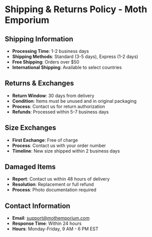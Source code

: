 # Shipping & Returns Policy - Moth Emporium

## Shipping Information
- **Processing Time**: 1-2 business days
- **Shipping Methods**: Standard (3-5 days), Express (1-2 days)
- **Free Shipping**: Orders over $50
- **International Shipping**: Available to select countries

## Returns & Exchanges
- **Return Window**: 30 days from delivery
- **Condition**: Items must be unused and in original packaging
- **Process**: Contact us for return authorization
- **Refunds**: Processed within 5-7 business days

## Size Exchanges
- **First Exchange**: Free of charge
- **Process**: Contact us with your order number
- **Timeline**: New size shipped within 2 business days

## Damaged Items
- **Report**: Contact us within 48 hours of delivery
- **Resolution**: Replacement or full refund
- **Process**: Photo documentation required

## Contact Information
- **Email**: support@mothemporium.com
- **Response Time**: Within 24 hours
- **Hours**: Monday-Friday, 9 AM - 6 PM EST